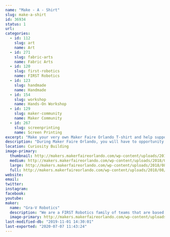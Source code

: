 ```yaml
---
name: "Make - A - Shirt"
slug: make-a-shirt
id: 36934
status: 1
url: 
categories:
  - id: 112
    slug: art
    name: Art
  - id: 271
    slug: fabric-arts
    name: Fabric Arts
  - id: 120
    slug: first-robotics
    name: FIRST Robotics
  - id: 123
    slug: handmade
    name: Handmade
  - id: 154
    slug: workshop
    name: Hands-On Workshop
  - id: 129
    slug: maker-community
    name: Maker Community
  - id: 267
    slug: screenprinting
    name: Screen Printing
excerpt: "Make your very own Maker Faire Orlando T-shirt and help support local robotics teams in the process."
description: "During Maker Faire Orlando, you will have to opportunity to make your own screen printed t-shirt.  We will walk you through the process of setting up and screen printing your own shirt with this years Maker Faire Orlando art work."
location: Curiosity Building
image-primary:
  thumbnail: http://makers.makerfaireorlando.com/wp-content/uploads/2018/08/Make-a-shirt-banner-150x150.jpg
  medium: http://makers.makerfaireorlando.com/wp-content/uploads/2018/08/Make-a-shirt-banner-300x114.jpg
  large: http://makers.makerfaireorlando.com/wp-content/uploads/2018/08/Make-a-shirt-banner-1024x390.jpg
  full: http://makers.makerfaireorlando.com/wp-content/uploads/2018/08/Make-a-shirt-banner.jpg
website: 
email: 
twitter: 
instagram: 
facebook: 
youtube: 
maker:
  name: "Gra-V Robotics"
  description: "We are a FIRST Robotics family of teams that are based in Central Florida.  Our teams, we are open to students in grade K-12 from around Orlando who would like to participate in robotics.  Joins us and have fun #morethanrobots #5816pitcrew #gravtrain"
  image-primary: http://makers.makerfaireorlando.com/wp-content/uploads/2016/08/GRA-V-Standard-791x1024.png
last-modified-db: "2019-11-01 14:30:01"
last-exported: "2020-07-07 11:43:24"
---
```

